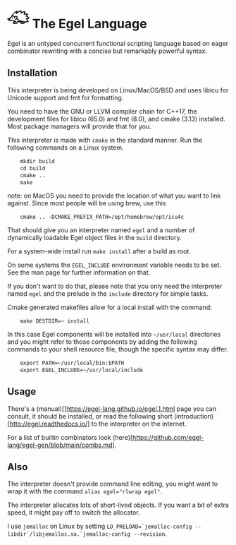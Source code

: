 <img src="contrib/assets/egel-black-white.svg" height="50px"/>  The Egel Language
=================

Egel is an untyped concurrent functional scripting language based on eager
combinator rewriting with a concise but remarkably powerful syntax.

Installation
------------

This interpreter is being developed on Linux/MacOS/BSD and uses libicu for 
Unicode support and fmt for formatting. 

You need to have the GNU or LLVM compiler chain for C++17, the development 
files for libicu (65.0) and fmt (8.0), and cmake (3.13) installed. 
Most package managers will provide that for you.

This interpreter is made with `cmake` in the standard manner. Run
the following commands on a Linux system.

```
    mkdir build
    cd build
    cmake ..
    make
```

note: on MacOS you need to provide the location of what you want
to link against. Since most people will be using brew, use this

```
    cmake .. -DCMAKE_PREFIX_PATH=/opt/homebrew/opt/icu4c
```

That should give you an interpreter named `egel`
and a number of dynamically loadable Egel object files in the
`build` directory.

For a system-wide install run `make install` after a build
as root.

On some systems the `EGEL_INCLUDE` environment variable needs to be set.
See the man page for further information on that.

If you don't want to do that, please note that you only need the interpreter
named `egel` and the prelude in the `include` directory for simple tasks.

Cmake generated makefiles allow for a local install with the command:

```
    make DESTDIR=~ install
```

In this case Egel components will be installed into `~/usr/local` directories
and you might refer to those components by adding the following commands
to your shell resource file, though the specific syntax may differ.

```
    export PATH=~/usr/local/bin:$PATH
    export EGEL_INCLUDE=~/usr/local/include
```

Usage
-----

There's a (manual)[]https://egel-lang.github.io/egel.1.html page you can
consult, it should be installed, or read the following short 
(introduction)[http://egel.readthedocs.io/] to the interpreter on
the internet.

For a list of builtin combinators look 
(here)[https://github.com/egel-lang/egel-gen/blob/main/combs.md].

Also
----

The interpreter doesn't provide command line editing, you might
want to wrap it with the command `alias egel="rlwrap egel"`.

The interpreter allocates lots of short-lived objects. If you want
a bit of extra speed, it might pay off to switch the allocator.

I use `jemalloc` on Linux by setting
``LD_PRELOAD=`jemalloc-config --libdir`/libjemalloc.so.`jemalloc-config --revision``.
